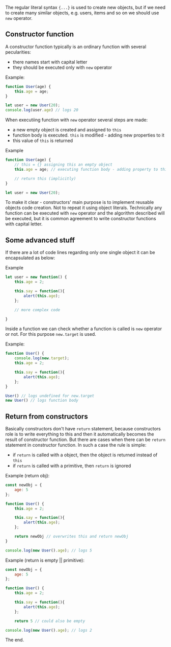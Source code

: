 The regular literal syntax `{...}` is used to create new objects, but if we need to create many similar objects, e.g. users, items and so on we should use `new` operator.

## Constructor function
A constructor function typically is an ordinary function with several pecularities:
* there names start with capital letter
* they should be executed only with `new` operator

Example:
```javascript
function User(age) {
    this.age = age;
}

let user = new User(20);
console.log(user.age) // logs 20
```

When executiing function with `new` operator several steps are made:
* a new empty object is created and assigned to `this`
* function body is executed. `this` is modified - adding new properties to it
* this value of `this` is returned

Example
```javascript
function User(age) {
    // this = {} assigning this an empty object
    this.age = age; // executing function body - adding property to this

    // return this (implicitly)
}

let user = new User(20);
```

To make it clear - constructors' main purpose is to implement reusable objects code creation. Not to repeat it using object literals. Technically any function can be executed with `new` operator and the algorithm described will be executed, but it is common agreement to write constructor functions with capital letter.

## Some advanced stuff

If there are a lot of code lines regarding only one single object it can be encapsulated as below:

Example
```javascript
let user = new function() {
    this.age = 2;

    this.say = function(){
        alert(this.age);
    };

    // more complex code 

}
```

Inside a function we can check whether a function is called is `new` operator or not. For this purpose `new.target` is used.

Example:
```javascript
function User() {
    console.log(new.target);
    this.age = 2;

    this.say = function(){
        alert(this.age);
    };
}

User() // logs undefined for new.target
new User() // logs function body

```

## Return from constructors
Basically constructors don't have `return` statement, because constructors role is to write everything to this and then it automatically becomes the result of constructor function.
But there are cases when there can be `return` statement in constructor function. In such a case the rule is simple:
* if `return` is called with a object, then the object is returned instead of `this`
* if `return` is called with a primitive, then `return` is ignored

Example (return obj):
```javascript
const newObj = {
    age: 5
};

function User() {
    this.age = 2;

    this.say = function(){
        alert(this.age);
    };

    return newObj // overwrites this and return newObj
}

console.log(new User().age); // logs 5

```

Example (return is empty || primitive):
```javascript
const newObj = {
    age: 5
};

function User() {
    this.age = 2;

    this.say = function(){
        alert(this.age);
    };

    return 5 // could also be empty

console.log(new User().age); // logs 2
```

The end.
